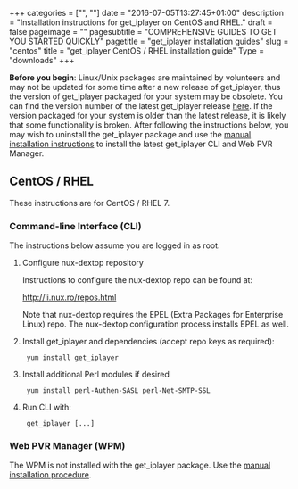 +++
categories = ["", ""]
date = "2016-07-05T13:27:45+01:00"
description = "Installation instructions for get_iplayer on CentOS and RHEL."
draft = false
pageimage = ""
pagesubtitle = "COMPREHENSIVE GUIDES TO GET YOU STARTED QUICKLY"
pagetitle = "get_iplayer installation guides"
slug = "centos"
title = "get_iplayer CentOS / RHEL installation guide"
Type = "downloads"
+++

**Before you begin**: Linux/Unix packages are maintained by volunteers and may not be updated for some time after a new release of get_iplayer, thus the version of get_iplayer packaged for your system may be obsolete. You can find the version number of the latest get_iplayer release [here](https://github.com/get-iplayer/get_iplayer/releases). If the version packaged for your system is older than the latest release, it is likely that some functionality is broken. After following the instructions below, you may wish to uninstall the get_iplayer package and use the [manual installation instructions](https://github.com/get-iplayer/get_iplayer/wiki/unix) to install the latest get_iplayer CLI and Web PVR Manager. 

## CentOS / RHEL

These instructions are for CentOS / RHEL 7.

### Command-line Interface (CLI)

The instructions below assume you are logged in as root.

1. Configure nux-dextop repository

	Instructions to configure the nux-dextop repo can be found at:

	<http://li.nux.ro/repos.html> 

	Note that nux-dextop requires the EPEL (Extra Packages for Enterprise Linux) repo. The nux-dextop configuration process installs EPEL as well.

2. Install get_iplayer and dependencies (accept repo keys as required):

        yum install get_iplayer

3. Install additional Perl modules if desired

        yum install perl-Authen-SASL perl-Net-SMTP-SSL 

4. Run CLI with:

    	get_iplayer [...]

### Web PVR Manager (WPM)

The WPM is not installed with the get_iplayer package.  Use the [manual installation procedure](https://github.com/get-iplayer/get_iplayer/wiki/unix).
